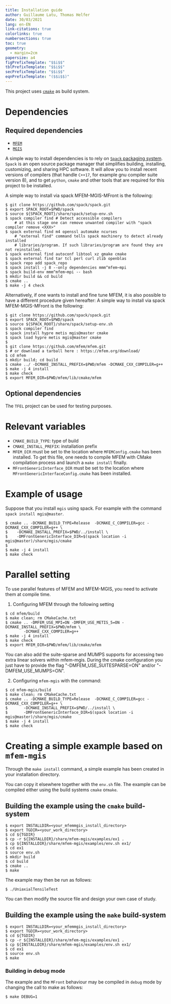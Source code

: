 ```yaml
---
title: Installation guide
author: Guillaume Latu, Thomas Helfer
date: 30/03/2021
lang: en-EN
link-citations: true
colorlinks: true
numbersections: true
toc: true
geometry:
  - margin=2cm
papersize: a4
figPrefixTemplate: "$$i$$"
tblPrefixTemplate: "$$i$$"
secPrefixTemplate: "$$i$$"
eqnPrefixTemplate: "($$i$$)"
---
```


This project uses [`cmake`](https://cmake.org/) as build system.

# Dependencies

## Required dependencies

- [`MFEM`](https://mfem.org/)
- [`MGIS`](https://github.com/thelfer/MFrontGenericInterfaceSupport)

A simple way to install dependencies is to rely on [`Spack` packaging
system](https://spack.io/). `Spack` is an open source package manager
that simplifies building, installing, customizing, and sharing HPC
software. It will allow you to install recent versions of compilers
(that handle `C++17`, for example gnu compiler suite version 8), and to
get `python`, `cmake` and other tools that are required for this project
to be installed.


A simple way to install via spack MFEM-MGIS-MFront is the following:
~~~~{.bash}
$ git clone https://github.com/spack/spack.git
$ export SPACK_ROOT=$PWD/spack
$ source ${SPACK_ROOT}/share/spack/setup-env.sh
$ spack compiler find # Detect accessible compilers
    # at this stage one can remove unwanted compiler with "spack compiler remove <XXX>" 
$ spack external find m4 openssl automake ncurses
    # "external find" command tells spack machinery to detect already installed 
    # libraries/program. If such libraries/program are found they are not reinstalled.
$ spack external find autoconf libtool xz gmake cmake
$ spack external find tar tcl perl curl zlib openblas
$ spack repo add spack_repo 
$ spack install -j 8 --only dependencies mmm^mfem~mpi
$ spack build-env mmm^mfem~mpi -- bash
$ mkdir build && cd build
$ cmake .. 
$ make -j 4 check
~~~~

Alternatively, if one wants to install and fine tune MFEM,
it is also possible to have a different procedure given hereafter: 
A simple way to install via spack MFEM-MGIS-MFront is the following:

~~~~{.bash}
$ git clone https://github.com/spack/spack.git
$ export SPACK_ROOT=$PWD/spack
$ source ${SPACK_ROOT}/share/spack/setup-env.sh
$ spack compiler find
$ spack install hypre metis mgis@master cmake
$ spack load hypre metis mgis@master cmake
$ 
$ git clone https://github.com/mfem/mfem.git
$ # or download a tarball here : https://mfem.org/download/
$ cd mfem
$ mkdir build; cd build
$ cmake ../ -DCMAKE_INSTALL_PREFIX=$PWD/mfem -DCMAKE_CXX_COMPILER=g++ 
$ make -j 4 install
$ make check
$ export MFEM_DIR=$PWD/mfem/lib/cmake/mfem
~~~~


## Optional dependencies

The `TFEL` project can be used for testing purposes.

# Relevant variables

- `CMAKE_BUILD_TYPE`: type of build
- `CMAKE_INSTALL_PREFIX`: installation prefix
- `MFEM_DIR` must be set to the location where `MFEMConfig.cmake` has
  been installed. To get this file, one needs to compile MFEM with CMake
  compilation process and launch a `make install` finally.
- `MFrontGenericInterface_DIR` must be set to the location where
  `MFrontGenericInterfaceConfig.cmake` has been installed.

# Example of usage

Suppose that you install `mgis` using spack. For example with the command `spack install mgis@master`.

~~~~{.bash}
$ cmake .. -DCMAKE_BUILD_TYPE=Release  -DCMAKE_C_COMPILER=gcc -DCMAKE_CXX_COMPILER=g++ \
$    -DCMAKE_INSTALL_PREFIX=$PWD/../install \
$    -DMFrontGenericInterface_DIR=$(spack location -i mgis@master)/share/mgis/cmake
$ 
$ make -j 4 install
$ make check
~~~~

# Parallel setting

To use parallel features of MFEM and MFEM-MGIS, you need to activate them at compile time.

1. Configuring MFEM through the following setting

~~~~{.bash}
$ cd mfem/build
$ make clean; rm CMakeCache.txt
$ cmake .. -DMFEM_USE_MPI=ON -DMFEM_USE_METIS_5=ON -DCMAKE_INSTALL_PREFIX=$PWD/mfem \
        -DCMAKE_CXX_COMPILER=g++
$ make -j 4 install
$ make check
$ export MFEM_DIR=$PWD/mfem/lib/cmake/mfem
~~~~

   You can also add the suite-sparse and MUMPS supports for accessing two extra linear
   solvers within mfem-mgis. During the cmake configuration you just have to provide
   the flag "-DMFEM_USE_SUITESPARSE=ON" and/or "-DMFEM_USE_MUMPS=ON". 
   
2. Configuring `mfem-mgis` with the command:

~~~~{.bash}
$ cd mfem-mgis/build
$ make clean; rm CMakeCache.txt
$ cmake .. -DCMAKE_BUILD_TYPE=Release  -DCMAKE_C_COMPILER=gcc -DCMAKE_CXX_COMPILER=g++ \
$       -DCMAKE_INSTALL_PREFIX=$PWD/../install \
$       -DMFrontGenericInterface_DIR=$(spack location -i mgis@master)/share/mgis/cmake
$ make -j 4 install
$ make check
~~~~~

# Creating a simple example based on `mfem-mgis`

Through the `make install` command, a simple example has been created in
your installation directory.

You can copy it elsewhere together with the `env.sh` file. The example
can be compiled either using the build systems `cmake` or`make`.

## Building the example using the `cmake` build-system

~~~~{.bash}
$ export INSTALLDIR=<your_mfemmgis_install_directory>
$ export TGDIR=<your_work_directory>
$ cd ${TGDIR}
$ cp -r ${INSTALLDIR}/share/mfem-mgis/examples/ex1 .
$ cp ${INSTALLDIR}/share/mfem-mgis/examples/env.sh ex1/
$ cd ex1
$ source env.sh
$ mkdir build
$ cd build
$ cmake ..
$ make
~~~~

The example may then be run as follows:

~~~~{.bash}
$ ./UniaxialTensileTest 
~~~~

You can then modify the source file and design your
own case of study.

## Building the example using the `make` build-system

~~~~{.bash}
$ export INSTALLDIR=<your_mfemmgis_install_directory>
$ export TGDIR=<your_work_directory>
$ cd ${TGDIR}
$ cp -r ${INSTALLDIR}/share/mfem-mgis/examples/ex1 .
$ cp ${INSTALLDIR}/share/mfem-mgis/examples/env.sh ex1/
$ cd ex1
$ source env.sh
$ make
~~~~

### Building in debug mode

The example and the `MFront` behaviour may be compiled in `debug` mode
by changing the call to make as follows:

~~~~{.bash}
$ make DEBUG=1
~~~~


